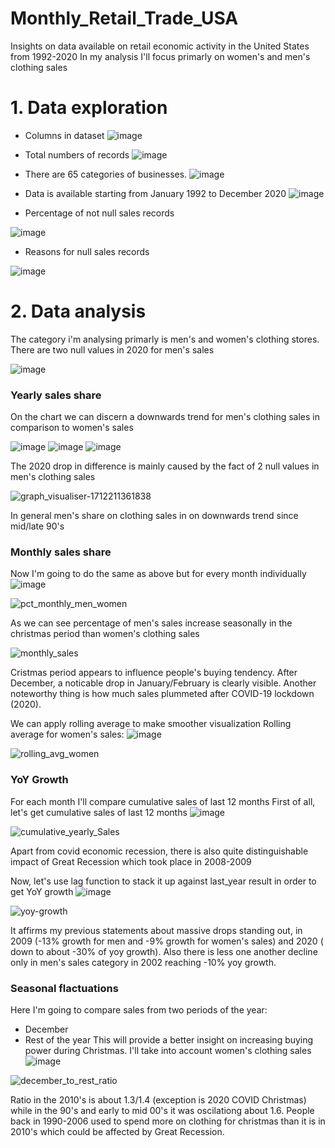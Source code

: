 # Monthly_Retail_Trade_USA
Insights on data available on retail economic activity in the United States from 1992-2020
In my analysis I'll focus primarly on women's and men's clothing sales

# 1. Data exploration
* Columns in dataset
  ![image](https://github.com/veektorf1/Monthly_Retail_Trade_USA/assets/125961580/54b7057c-2a26-4a9c-a1e8-8db1f80eab2b)

* Total numbers of records
![image](https://github.com/veektorf1/Monthly_Retail_Trade_USA/assets/125961580/24fb27a4-3790-4a74-ae72-84d9fa35a0e4)

* There are 65 categories of businesses.
![image](https://github.com/veektorf1/Monthly_Retail_Trade_USA/assets/125961580/5e03721b-b60b-4da0-af1a-05adb327874d)

* Data is available starting from January 1992 to December 2020
![image](https://github.com/veektorf1/Monthly_Retail_Trade_USA/assets/125961580/85cb9df1-0e58-42bb-85e9-15a8d32fa941)

* Percentage of not null sales records
  
![image](https://github.com/veektorf1/Monthly_Retail_Trade_USA/assets/125961580/a5098698-49bf-4a06-ae81-5bab9acf738c)

* Reasons for null sales records
  
![image](https://github.com/veektorf1/Monthly_Retail_Trade_USA/assets/125961580/db2b2c0a-738a-4e07-8985-a74f1807f2b0)

# 2. Data analysis
 The category i'm analysing primarly is men's and women's clothing stores.
 There are two null values in 2020 for men's sales
 
 ![image](https://github.com/veektorf1/Monthly_Retail_Trade_USA/assets/125961580/9e1245e0-2ccd-4556-8c89-b3b1e2fc633d)

  ### Yearly sales share
  On the chart we can discern a downwards trend for men's clothing sales in comparison to women's sales
  
 ![image](https://github.com/veektorf1/Monthly_Retail_Trade_USA/assets/125961580/a6711a89-6cac-481d-bd47-d2f20f573893)
 ![image](https://github.com/veektorf1/Monthly_Retail_Trade_USA/assets/125961580/43ae0ca7-e362-441d-8185-37640ae3bc1e)
![image](https://github.com/veektorf1/Monthly_Retail_Trade_USA/assets/125961580/7b24f7bc-fdc6-444d-9702-2817daa63813)

The 2020 drop in difference is mainly caused by the fact of 2 null values in men's clothing sales

![graph_visualiser-1712211361838](https://github.com/veektorf1/Monthly_Retail_Trade_USA/assets/125961580/6df72aaf-44a8-40ae-98cb-6d3396d06560)

In general men's share on clothing sales in on downwards trend since mid/late 90's

### Monthly sales share
Now I'm going to do the same as above but for every month individually
![image](https://github.com/veektorf1/Monthly_Retail_Trade_USA/assets/125961580/f00f0370-b823-4c15-beff-322025ec5e6b)

![pct_monthly_men_women](https://github.com/veektorf1/Monthly_Retail_Trade_USA/assets/125961580/a84aa4f3-0d46-43bd-a759-85be2fa53b0a)


As we can see percentage of men's sales increase seasonally in the christmas period than women's clothing sales

![monthly_sales](https://github.com/veektorf1/Monthly_Retail_Trade_USA/assets/125961580/6e19157c-64ec-4f47-81e2-ae9e7232a7e3)

Cristmas period appears to influence people's buying tendency.
After December, a noticable drop in January/February is clearly visible.
Another noteworthy thing is how much sales plummeted after COVID-19 lockdown (2020).

We can apply rolling average to make smoother visualization
Rolling average for women's sales:
![image](https://github.com/veektorf1/Monthly_Retail_Trade_USA/assets/125961580/b523a39b-1ba5-4d28-9d85-bb0b0fb05ee8)

![rolling_avg_women](https://github.com/veektorf1/Monthly_Retail_Trade_USA/assets/125961580/1de56574-9e36-4db2-a0c8-9fd516b37438)


### YoY Growth
For each month I'll compare cumulative sales of last 12 months
First of all, let's get cumulative sales of last 12 months
![image](https://github.com/veektorf1/Monthly_Retail_Trade_USA/assets/125961580/f2e7af7c-60a2-42c0-b37e-1e8078a3369b)

![cumulative_yearly_Sales](https://github.com/veektorf1/Monthly_Retail_Trade_USA/assets/125961580/ab8cc9e3-68ba-4457-86fe-706d129f0e9f)

Apart from covid economic recession, there is also quite distinguishable impact of Great Recession which took place in 2008-2009

Now, let's use lag function to stack it up against last_year result in order to get YoY growth
![image](https://github.com/veektorf1/Monthly_Retail_Trade_USA/assets/125961580/36e3d805-d32a-4210-9b31-c3d1f598cfeb)

![yoy-growth](https://github.com/veektorf1/Monthly_Retail_Trade_USA/assets/125961580/b265188b-d7a0-45a7-a8f0-d1436ecae61e)

It affirms my previous statements about massive drops standing out, in 2009 (-13% growth for men and -9% growth for women's sales) and 2020 ( down to about -30% of yoy growth). Also there is less one another decline only in men's sales category in 2002 reaching -10% yoy growth.


### Seasonal flactuations
Here I'm going to compare sales from two periods of the year:
  - December
  - Rest of the year
This will provide a better insight on increasing buying power during Christmas. I'll take into account women's clothing sales
![image](https://github.com/veektorf1/Monthly_Retail_Trade_USA/assets/125961580/73111a7e-2320-4aec-b7d7-119df7cb5964)

![december_to_rest_ratio](https://github.com/veektorf1/Monthly_Retail_Trade_USA/assets/125961580/7298bfad-5bf9-46be-82dd-877214364d1f)

Ratio in the 2010's is about 1.3/1.4 (exception is 2020 COVID Christmas) while in the 90's and early to mid 00's it was oscilationg about 1.6. People back in 1990-2006 used to spend more on clothing for christmas than it is in 2010's which could be affected by Great Recession.













